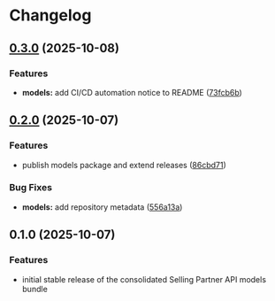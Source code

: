 # Changelog

## [0.3.0](https://github.com/selling-partner-api/selling-partner-api/compare/models-v0.2.0...models-v0.3.0) (2025-10-08)


### Features

* **models:** add CI/CD automation notice to README ([73fcb6b](https://github.com/selling-partner-api/selling-partner-api/commit/73fcb6bfde4e12f8f9c0ccd503d4e40ce1de75cc))

## [0.2.0](https://github.com/selling-partner-api/selling-partner-api/compare/models-v0.1.0...models-v0.2.0) (2025-10-07)


### Features

* publish models package and extend releases ([86cbd71](https://github.com/selling-partner-api/selling-partner-api/commit/86cbd718d421232714eea8034706f5010c2ef38d))


### Bug Fixes

* **models:** add repository metadata ([556a13a](https://github.com/selling-partner-api/selling-partner-api/commit/556a13abdac62fc7d51ae829730e313322003344))

## 0.1.0 (2025-10-07)

### Features

* initial stable release of the consolidated Selling Partner API models bundle
